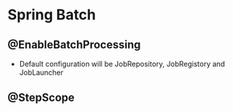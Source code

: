 # Spring Batch
## @EnableBatchProcessing
* Default configuration will be JobRepository, JobRegistory and JobLauncher

## @StepScope